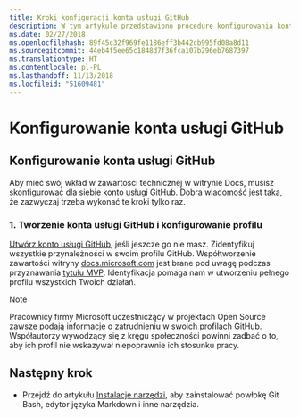 ```yaml
---
title: Kroki konfiguracji konta usługi GitHub
description: W tym artykule przedstawiono procedurę konfigurowania kont usługi GitHub, która jest wymagana w celu dodawania zawartości do witryny docs.microsoft.com.
ms.date: 02/27/2018
ms.openlocfilehash: 89f45c32f969fe1186eff3b442cb995fd08a8d11
ms.sourcegitcommit: 44eb4f5ee65c1848d7f36fca107b296eb7687397
ms.translationtype: HT
ms.contentlocale: pl-PL
ms.lasthandoff: 11/13/2018
ms.locfileid: "51609481"
---
```

# <a name="github-account-setup"></a>Konfigurowanie konta usługi GitHub

## <a name="set-up-your-github-account"></a>Konfigurowanie konta usługi GitHub

Aby mieć swój wkład w zawartości technicznej w witrynie Docs, musisz skonfigurować dla siebie konto usługi GitHub. Dobra wiadomość jest taka, że zazwyczaj trzeba wykonać te kroki tylko raz.

### <a name="1-create-a-github-account-and-set-up-your-profile"></a>1. Tworzenie konta usługi GitHub i konfigurowanie profilu

[Utwórz konto usługi GitHub](https://github.com/join), jeśli jeszcze go nie masz. Zidentyfikuj wszystkie przynależności w swoim profilu GitHub. Współtworzenie zawartości witryny [docs.microsoft.com](https://docs.microsoft.com) jest brane pod uwagę podczas przyznawania [tytułu MVP](https://mvp.microsoft.com). Identyfikacja pomaga nam w utworzeniu pełnego profilu wszystkich Twoich działań.

>[!NOTE]
> Pracownicy firmy Microsoft uczestniczący w projektach Open Source zawsze podają informacje o zatrudnieniu w swoich profilach GitHub. Współautorzy wywodzący się z kręgu społeczności powinni zadbać o to, aby ich profil nie wskazywał niepoprawnie ich stosunku pracy.

## <a name="next-step"></a>Następny krok

* Przejdź do artykułu [Instalacje narzędzi](get-started-setup-tools.md), aby zainstalować powłokę Git Bash, edytor języka Markdown i inne narzędzia.
